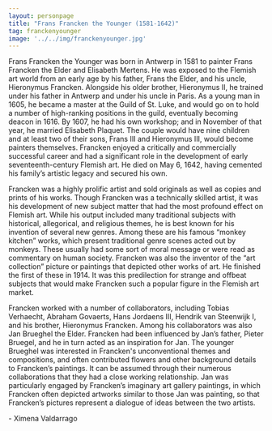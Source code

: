 ```yaml
---
layout: personpage
title: "Frans Francken the Younger (1581-1642)"
tag: franckenyounger
image: '../../img/franckenyounger.jpg'
---
```

<p>Frans Francken the Younger was born in Antwerp in 1581 to painter Frans Francken the Elder and Elisabeth Mertens. He was exposed to the Flemish art world from an early age by his father, Frans the Elder, and his uncle, Hieronymus Francken. Alongside his older brother, Hieronymus II, he trained under his father in Antwerp and under his uncle in Paris. As a young man in 1605, he became a master at the Guild of St. Luke, and would go on to hold a number of high-ranking positions in the guild, eventually becoming deacon in 1616. By 1607, he had his own workshop; and in November of that year, he married Elisabeth Plaquet. The couple would have nine children and at least two of their sons, Frans III and Hieronymus III, would become painters themselves. Francken enjoyed a critically and commercially successful career and had a significant role in the development of early seventeenth-century Flemish art. He died on May 6, 1642, having cemented his family’s artistic legacy and secured his own.</p>
<p>Francken was a highly prolific artist and sold originals as well as copies and prints of his works.  Though Francken was a technically skilled artist, it was his development of new subject matter that had the most profound effect on Flemish art. While his output included many traditional subjects with historical, allegorical, and religious themes, he is best known for his invention of several new genres. Among these are his famous “monkey kitchen” works, which present traditional genre scenes acted out by monkeys. These usually had some sort of moral message or were read as commentary on human society. Francken was also the inventor of the “art collection” picture or paintings that depicted other works of art. He finished the first of these in 1914. It was this predilection for strange and offbeat subjects that would make Francken such a popular figure in the Flemish art market.</p>
<p>Francken worked with a number of collaborators, including Tobias Verhaecht, Abraham Govaerts, Hans Jordaens III, Hendrik van Steenwijk I, and his brother, Hieronymus Francken. Among his collaborators was also Jan Brueghel the Elder. Francken had been influenced by Jan’s father, Pieter Bruegel, and he in turn acted as an inspiration for Jan. The younger Brueghel was interested in Francken's unconventional themes and compositions, and often contributed flowers and other background details to Francken’s paintings. It can be assumed through their numerous collaborations that they had a close working relationship. Jan was particularly engaged by Francken’s imaginary art gallery paintings, in which Francken often depicted artworks similar to those Jan was painting, so that Francken’s pictures represent a dialogue of ideas between the two artists.</p>
<p>- Ximena Valdarrago</p>